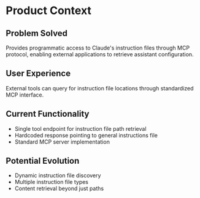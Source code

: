 # Product Context

## Problem Solved
Provides programmatic access to Claude's instruction files through MCP protocol, enabling external applications to retrieve assistant configuration.

## User Experience
External tools can query for instruction file locations through standardized MCP interface.

## Current Functionality
- Single tool endpoint for instruction file path retrieval
- Hardcoded response pointing to general instructions file
- Standard MCP server implementation

## Potential Evolution
- Dynamic instruction file discovery
- Multiple instruction file types
- Content retrieval beyond just paths
